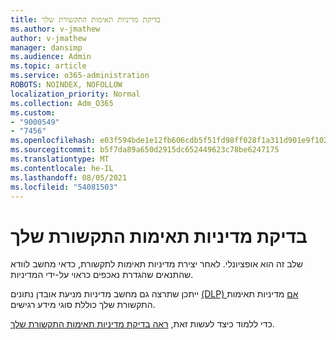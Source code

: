 ```yaml
---
title: בדיקת מדיניות תאימות התקשורת שלך
ms.author: v-jmathew
author: v-jmathew
manager: dansimp
ms.audience: Admin
ms.topic: article
ms.service: o365-administration
ROBOTS: NOINDEX, NOFOLLOW
localization_priority: Normal
ms.collection: Adm_O365
ms.custom:
- "9000549"
- "7456"
ms.openlocfilehash: e03f594bde1e12fb606cdb5f51fd98ff028f1a311d901e9f10241b027231c371
ms.sourcegitcommit: b5f7da89a650d2915dc652449623c78be6247175
ms.translationtype: MT
ms.contentlocale: he-IL
ms.lasthandoff: 08/05/2021
ms.locfileid: "54081503"
---
```

# <a name="test-your-communication-compliance-policy"></a>בדיקת מדיניות תאימות התקשורת שלך

שלב זה הוא אופציונלי. לאחר יצירת מדיניות תאימות לתקשורת, כדאי מחשב לוודא שהתנאים שהגדרת נאכפים כראוי על-ידי המדיניות.

ייתכן שתרצה גם מחשב מדיניות מניעת אובדן נתונים [(DLP) אם](https://go.microsoft.com/fwlink/?linkid=2110890) מדיניות תאימות התקשורת שלך כוללת סוגי מידע רגישים.

כדי ללמוד כיצד לעשות זאת, [ראה בדיקת מדיניות תאימות התקשורת שלך](https://go.microsoft.com/fwlink/?linkid=2111304).
